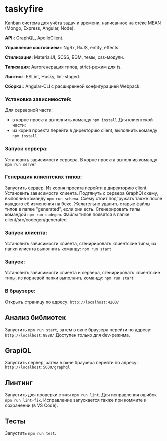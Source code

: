 # taskyfire
Kanban система для учёта задач и времени, написанное на стёке MEAN (Mongo, Express, Angular, Node).

**API:**: GraphQL, ApolloClient.

**Управление состоянием:**: NgRx, RxJS, entity, effects.

**Стилизация**: MaterialUI, SCSS, БЭМ, темы, css-модули.

**Типизация**: Автогенерация типов, strict-режим для ts.

**Линтинг**: ESLint, Husky, lint-staged.

**Сборка:**: Angular-CLI c расширенной конфигурацией Webpack.

### Установка зависимостей:
Для серверной части:
- в корне проекта выполнить команду `npm install`
Для клиентской части:  
- из корня проекта перейти в директорию client, выполнить команду `npm install`

### Запуск сервера: 
Установить зависимости сервера. В корне проекта выполнив команду `npm run server`

### Генерация клиентских типов:
Запустить сервер. 
Из корня проекта перейти в директорию client. 
Установить зависимости клиента. Подтянуть с сервера GraphQl схему, выполнив команду `npm run schema`. 
Схему стоит подгружать также после каждого её изменения на беке. 
Желательно удалить старые файлы типов в папке "generated", если они есть. Сгенерировать типы командой `npm run codegen`. 
Файлы типов появятся в папке client/src/codegen/generated

### Запуск клиента: 
Установить зависимости клиента, сгенирировать клиентские типы, из папки клиента выполнить команду: `npm run start`

### Запуск: 
Установить зависимости клиента и сервера, сгенирировать клиентские типы, из корневой папки выполнить команду: `npm run start`

### В браузере: 
Открыть страницу по адресу:   `http://localhost:4200/`

## Анализ библиотек
Запустить `npm run start`, затем в окне браузера перейти по адресу: `http://localhost:8888/`
Доступен только для dev-режима.

## GrapiQL
Запустить сервер, затем в окне браузера перейти по адресу: `http://localhost:5000/graphql`

## Линтинг
Запустить для проверки стиля `npm run lint`. Для исправления ошибок `npm run lint-fix`.
Исправление запускается также при коммите и сохранении (в VS Code).

## Тесты
Запустить `npm run test`. 
 
